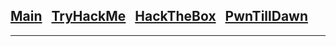 <h2 class="mume-header" id="mainindexhtml-nbspnbsp-contactcontacthtml"><a
href="../index.html">Main</a>&#xA0;&#xA0;&#xA0;<a 
href="./blogs/TryHackMe/index.html">TryHackMe</a>&#xA0;&#xA0;&#xA0;<a
href="./blogs/HackTheBox/index.html">HackTheBox</a>&#xA0;&#xA0;&#xA0;<a
href="./blogs/PwnTillDawn/index.html">PwnTillDawn</a>&#xA0;&#xA0;&#xA0;</h2>
<hr>



